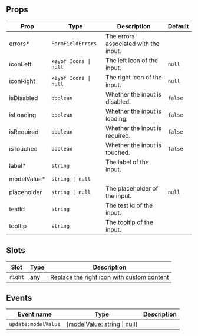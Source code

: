 <!-- This file is automatically generated, do not edit manually. -->

<script setup>
import FormTimeInputPlayground from './FormTimeInputPlayground.vue'
</script>

<FormTimeInputPlayground />

## Props

| Prop | Type | Description | Default |
| ---- | ---- | ----------- | ------- |
| errors* | `FormFieldErrors` | The errors associated with the input. |  |
| iconLeft | `keyof Icons \| null` | The left icon of the input. | `null` |
| iconRight | `keyof Icons \| null` | The right icon of the input. | `null` |
| isDisabled | `boolean` | Whether the input is disabled. | `false` |
| isLoading | `boolean` | Whether the input is loading. | `false` |
| isRequired | `boolean` | Whether the input is required. | `false` |
| isTouched | `boolean` | Whether the input is touched. | `false` |
| label* | `string` | The label of the input. |  |
| modelValue* | `string \| null` |  |  |
| placeholder | `string \| null` | The placeholder of the input. | `null` |
| testId | `string` | The test id of the input. |  |
| tooltip | `string` | The tooltip of the input. |  |


## Slots

| Slot | Type | Description |
| --------- | ---- | ----------- |
| `right` | any | Replace the right icon with custom content |


## Events

| Event name | Type | Description |
| ---------- | ---- | ----------- |
| `update:modelValue` | [modelValue: string \| null] |  |

